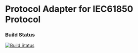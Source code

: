 # Protocol Adapter for IEC61850 Protocol

### Build Status

[![Build Status](http://54.77.62.182/job/OSGP_Protocol-Adapter-IEC61850_development/badge/icon?style=plastic)](http://54.77.62.182/job/OSGP_Protocol-Adapter-IEC61850_development/)
